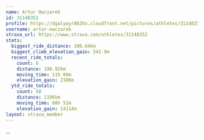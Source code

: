 ```yaml
---
name: Artur Owczarek
id: 31148352
profile: https://dgalywyr863hv.cloudfront.net/pictures/athletes/31148352/15906846/1/large.jpg
username: artur-owczarek
strava_url: https://www.strava.com/athletes/31148352
stats:
  biggest_ride_distance: 106.64km
  biggest_climb_elevation_gain: 542.9m
  recent_ride_totals:
    count: 8
    distance: 190.92km
    moving_time: 11h 08m
    elevation_gain: 2186m
  ytd_ride_totals:
    count: 58
    distance: 1196km
    moving_time: 88h 52m
    elevation_gain: 14114m
layout: strava_member
--- 
```

...
